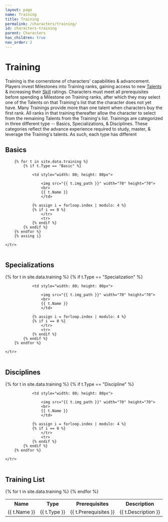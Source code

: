 ```yaml
---
layout: page
name: Training
title: Training
permalink: /characters/training/
id: characters-training
parent: Characters
has_children: true
nav_order: 2
---
```



# Training
Training is the cornerstone of characters' capabilities & advancement.  Players invest Milestones into Training ranks, gaining access to new [Talents](/characters/talents/) & increasing their [Skill](/characters/skills/) ratings.  Characters must meet all prerequisites before spending a Milestone on Training ranks, after which they may select one of the Talents on that Training's list that the character does not yet have.  Many Trainings provide more than one talent when characters buy the first rank.  All ranks in that training thereafter allow the character to select from the remaining Talents from the Training's list.
Trainings are categorized in three different type -- Basics, Specializations, & Disciplines.  These categories reflect the advance experience required to study, master, & leverage the Training's talents.  As such, each type has different 

## Basics

<table style="text-align: center;">
    <tr>

        {% for t in site.data.training %}
            {% if t.Type == "Basic" %}

                <td style="width: 80; height: 80px">

                    <img src="{{ t.img_path }}" width="70" height="70">
                    <br>
                    {{ t.Name }}
                    </td>
                
                {% assign i = forloop.index | modulo: 4 %}
                {% if i == 0 %}
                    </tr>
                    <tr>
                {% endif %}
            {% endif %}
        {% endfor %}
        {% assing i}

    </tr>

</table>

## Specializations

<table style="text-align: center;">
    <tr>
        {% for t in site.data.training %}
            {% if t.Type == "Specialization" %}

                <td style="width: 80; height: 80px">
                
                    <img src="{{ t.img_path }}" width="70" height="70">
                    <br>
                    {{ t.Name }}
                    </td>
                
                {% assign i = forloop.index | modulo: 4 %}
                {% if i == 0 %}
                    </tr>
                    <tr>
                {% endif %}
            {% endif %}
        {% endfor %}

    </tr>

</table>

## Disciplines

<table style="text-align: center;">
    <tr>
        {% for t in site.data.training %}
            {% if t.Type == "Discipline" %}

                <td style="width: 80; height: 80px">
                
                    <img src="{{ t.img_path }}" width="70" height="70">
                    <br>
                    {{ t.Name }}
                    </td>
                
                {% assign i = forloop.index | modulo: 4 %}
                {% if i == 0 %}
                    </tr>
                    <tr>
                {% endif %}
            {% endif %}
        {% endfor %}

    </tr>

</table>

## Training List

<table>
    <tr>
        <th>Name</th>
        <th>Type</th>
        <th>Prerequisites</th>
        <th>Description</th>
    </tr>
{% for t in site.data.training %}
    <tr>
        <td>
        {{ t.Name }}
        </td>
        <td>
        {{ t.Type }}
        </td>
        <td>
        {{ t.Prerequisites }}
        </td>
        <td>
        {{ t.Description }}
        </td>
    </tr>
{% endfor %}

</table>